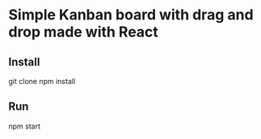 # Simple Kanban board with drag and drop made with React 

## Install

git clone 
npm install

## Run

npm start

